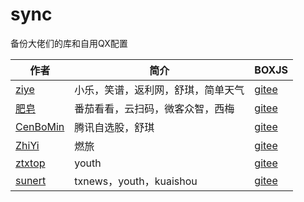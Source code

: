 # sync
备份大佬们的库和自用QX配置



|  作者|  简介|BOXJS|
|-----|-----|-----|
|[ziye](https://github.com/ziye888)|小乐，笑谱，返利网，舒琪，简单天气|[gitee](https://gitee.com/mumuba2020/sync/raw/ZIYE/Task/ziye.boxjs.json)|
|[肥皂](https://github.com/age174/-)|番茄看看，云扫码，微客众智，西梅|[gitee](https://gitee.com/mumuba2020/sync/raw/feizao/feizao.box.json)|
|[CenBoMin](https://github.com/CenBoMin/GithubSync)|腾讯自选股，舒琪|[gitee](https://gitee.com/mumuba2020/sync/raw/CenBoMin/cenbomin.box.json)|
|[ZhiYi](https://github.com/ZhiYi-N/Private-Script) |燃旅|[gitee](https://gitee.com/mumuba2020/sync/raw/ZIYE/Task/ziye.boxjs.json)|
|[ztxtop](https://github.com/ztxtop/x)|youth|[gitee](https://gitee.com/mumuba2020/sync/raw/ZIYE/Task/ziye.boxjs.json)|
|[sunert](https://github.com/Sunert/Scripts)|txnews，youth，kuaishou|[gitee](https://gitee.com/mumuba2020/sync/raw/ZIYE/Task/ziye.boxjs.json)|
